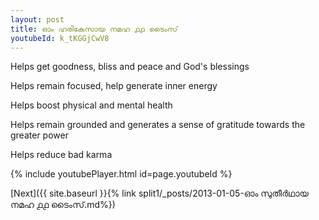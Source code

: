 ```yaml
---
layout: post
title: ഓം ഹരികേസായ നമഹ ൧൧ ടൈംസ്
youtubeId: k_tKGGjCwV8
---
```

 
 
Helps get goodness, bliss and peace and God's blessings
 
Helps remain focused, help generate inner energy 
 
Helps boost physical and mental health 
 
Helps remain grounded and generates a sense of gratitude towards the greater power 
 
Helps reduce bad karma
 
 
 
 


{% include youtubePlayer.html id=page.youtubeId %}
 
[Next]({{ site.baseurl }}{% link  split1/_posts/2013-01-05-ഓം സുതീർഥായ നമഹ ൧൧ ടൈംസ്.md%})
 
